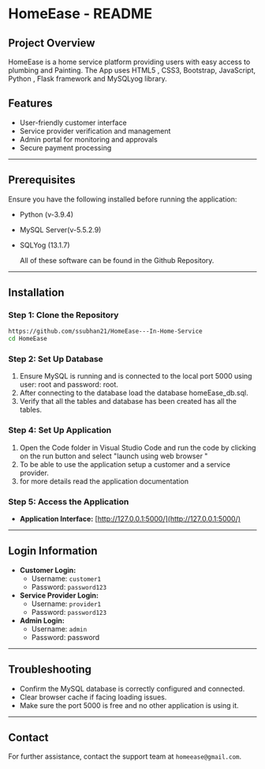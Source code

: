 # HomeEase - README

## Project Overview

HomeEase is a home service platform providing users with easy access to plumbing and Painting. The App uses HTML5 , CSS3, Bootstrap, JavaScript, Python , Flask framework and MySQLyog library. 

## Features

- User-friendly customer interface
- Service provider verification and management
- Admin portal for monitoring and approvals
- Secure payment processing

---

## Prerequisites

Ensure you have the following installed before running the application:

- Python (v-3.9.4)
- MySQL Server(v-5.5.2.9)
- SQLYog (13.1.7)


  All of these software can be found in the Github Repository.

---

## Installation

### Step 1: Clone the Repository

```bash
https://github.com/ssubhan21/HomeEase---In-Home-Service
cd HomeEase
```

### Step 2: Set Up Database

1. Ensure MySQL is running and is connected to the local port 5000 using user: root and password: root.
2. After connecting to the database load the database homeEase\_db.sql.
3. Verify that all the tables and database has been created has all the tables.

### Step 4: Set Up Application

1. Open the Code folder in Visual Studio Code and run the code by clicking on the run button and select "launch using web browser "
2. To be able to use the application setup a customer and a service provider.
3. for more details read the application documentation

### Step 5: Access the Application

- **Application Interface:** [http://127.0.0.1:5000/](http://127.0.0.1:5000/)

---

## Login Information

- **Customer Login:**
  - Username: `customer1`
  - Password: `password123`
- **Service Provider Login:**
  - Username: `provider1`
  - Password: `password123`
- **Admin Login:**
  - Username: `admin`
  - Password: password

------

## Troubleshooting

- Confirm the MySQL database is correctly configured and connected.
- Clear browser cache if facing loading issues.
- Make sure the port 5000 is free and no other application is using it.

---

## Contact

For further assistance, contact the support team at `homeease@gmail.com`.

